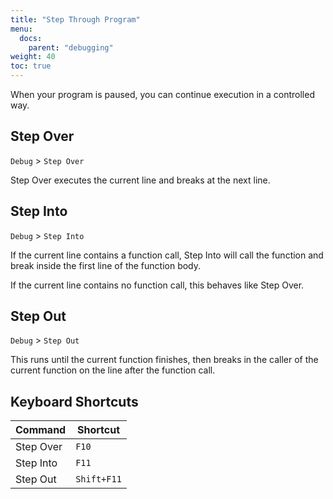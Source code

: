 ```yaml
---
title: "Step Through Program"
menu:
  docs:
    parent: "debugging"
weight: 40
toc: true
---
```


When your program is paused, you can continue execution in a controlled way.

## Step Over

`Debug` &gt; `Step Over`

Step Over executes the current line and breaks at the next line.

## Step Into

`Debug` &gt; `Step Into`

If the current line contains a function call, Step Into will call the function
and break inside the first line of the function body.

If the current line contains no function call, this behaves like Step Over.

## Step Out

`Debug` &gt; `Step Out`

This runs until the current function finishes, then breaks in the caller of the
current function on the line after the function call.

## Keyboard Shortcuts

| Command   | Shortcut    |
| --------- | ----------- |
| Step Over | `F10`       |
| Step Into | `F11`       |
| Step Out  | `Shift+F11` |

